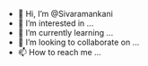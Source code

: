 - 👋 Hi, I’m @Sivaramankani
- 👀 I’m interested in ...
- 🌱 I’m currently learning ...
- 💞️ I’m looking to collaborate on ...
- 📫 How to reach me ...

<!---
Sivaramankani/Sivaramankani is a ✨ special ✨ repository because its `README.md` (this file) appears on your GitHub profile.
You can click the Preview link to take a look at your changes.
--->
